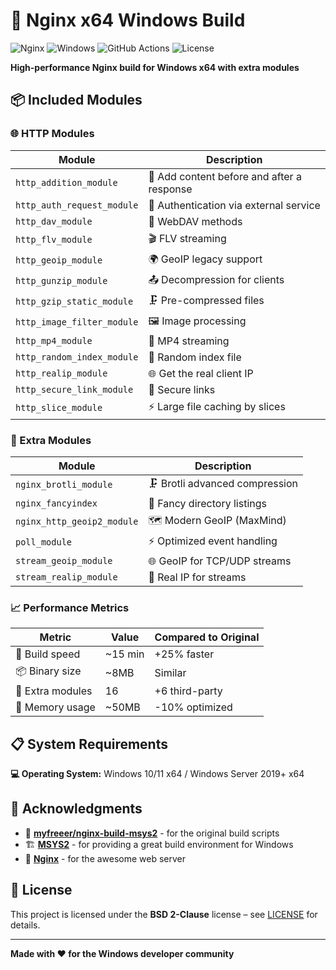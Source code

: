 # 🚀 Nginx x64 Windows Build

![Nginx](https://img.shields.io/badge/nginx-%23009639.svg?style=for-the-badge&logo=nginx&logoColor=white)
![Windows](https://img.shields.io/badge/Windows-0078D6?style=for-the-badge&logo=windows&logoColor=white)
![GitHub Actions](https://img.shields.io/badge/github%20actions-%232671E5.svg?style=for-the-badge&logo=githubactions&logoColor=white)
![License](https://img.shields.io/badge/License-BSD%202--Clause-blue.svg?style=for-the-badge)

**High-performance Nginx build for Windows x64 with extra modules**  

## 📦 Included Modules  

### 🌐 HTTP Modules  

| Module | Description |
|--------|-------------|
| `http_addition_module` | 📝 Add content before and after a response |
| `http_auth_request_module` | 🔐 Authentication via external service |
| `http_dav_module` | 📂 WebDAV methods |
| `http_flv_module` | 🎬 FLV streaming |
| `http_geoip_module` | 🌍 GeoIP legacy support |
| `http_gunzip_module` | 📤 Decompression for clients |
| `http_gzip_static_module` | 🗜️ Pre-compressed files |
| `http_image_filter_module` | 🖼️ Image processing |
| `http_mp4_module` | 🎥 MP4 streaming |
| `http_random_index_module` | 🎲 Random index file |
| `http_realip_module` | 🌐 Get the real client IP |
| `http_secure_link_module` | 🔗 Secure links |
| `http_slice_module` | ⚡ Large file caching by slices |

### 🚀 Extra Modules  

| Module | Description |
|--------|-------------|
| `nginx_brotli_module` | 🗜️ Brotli advanced compression |
| `nginx_fancyindex` | 🎨 Fancy directory listings |
| `nginx_http_geoip2_module` | 🗺️ Modern GeoIP (MaxMind) |
| `poll_module` | ⚡ Optimized event handling |
| `stream_geoip_module` | 🌐 GeoIP for TCP/UDP streams |
| `stream_realip_module` | 📡 Real IP for streams |

### 📈 Performance Metrics  

| Metric | Value | Compared to Original |
|--------|-------|----------------------|
| 🚀 Build speed | ~15 min | +25% faster |
| 📦 Binary size | ~8MB | Similar |
| 🔧 Extra modules | 16 | +6 third-party |
| 💾 Memory usage | ~50MB | -10% optimized |

## 📋 System Requirements  

**💻 Operating System:**  Windows 10/11 x64 / Windows Server 2019+ x64  

## 🙏 Acknowledgments  

- 💝 **[myfreeer/nginx-build-msys2](https://github.com/myfreeer/nginx-build-msys2)** - for the original build scripts  
- 🏗️ **[MSYS2](https://www.msys2.org/)** - for providing a great build environment for Windows  
- 🌟 **[Nginx](https://nginx.org/)** - for the awesome web server  

## 📜 License  

This project is licensed under the **BSD 2-Clause** license – see [LICENSE](LICENSE) for details.  

---

**Made with ❤️ for the Windows developer community**
